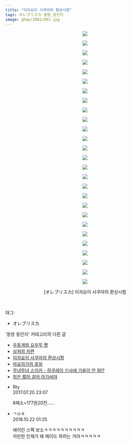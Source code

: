 ```yaml
---
title: "이자요이 사쿠야의 환상시험"
tags: オレブリスカ 동방_동인지
image: ghap/2901/001.jpg
---
```

<div class="article">
<p style="text-align: center; clear: none; float: none;"><img src="{{ site.nasurl }}/ghap/2901/001.jpg"/></p>
<p style="text-align: center; clear: none; float: none;"><img src="{{ site.nasurl }}/ghap/2901/002.jpg"/></p>
<p style="text-align: center; clear: none; float: none;"><img src="{{ site.nasurl }}/ghap/2901/003.jpg"/></p>
<p style="text-align: center; clear: none; float: none;"><img src="{{ site.nasurl }}/ghap/2901/004.jpg"/></p>
<p style="text-align: center; clear: none; float: none;"><img src="{{ site.nasurl }}/ghap/2901/005.jpg"/></p>
<p style="text-align: center; clear: none; float: none;"><img src="{{ site.nasurl }}/ghap/2901/006.jpg"/></p>
<p style="text-align: center; clear: none; float: none;"><img src="{{ site.nasurl }}/ghap/2901/007.jpg"/></p>
<p style="text-align: center; clear: none; float: none;"><img src="{{ site.nasurl }}/ghap/2901/008.jpg"/></p>
<p style="text-align: center; clear: none; float: none;"><img src="{{ site.nasurl }}/ghap/2901/009.jpg"/></p>
<p style="text-align: center; clear: none; float: none;"><img src="{{ site.nasurl }}/ghap/2901/010.jpg"/></p>
<p style="text-align: center; clear: none; float: none;"><img src="{{ site.nasurl }}/ghap/2901/011.jpg"/></p>
<p style="text-align: center; clear: none; float: none;"><img src="{{ site.nasurl }}/ghap/2901/012.jpg"/></p>
<p style="text-align: center; clear: none; float: none;"><img src="{{ site.nasurl }}/ghap/2901/013.jpg"/></p>
<p style="text-align: center; clear: none; float: none;"><img src="{{ site.nasurl }}/ghap/2901/014.jpg"/></p>
<p style="text-align: center; clear: none; float: none;"><img src="{{ site.nasurl }}/ghap/2901/015.jpg"/></p>
<p style="text-align: center; clear: none; float: none;"><img src="{{ site.nasurl }}/ghap/2901/016.jpg"/></p>
<p style="text-align: center; clear: none; float: none;"><img src="{{ site.nasurl }}/ghap/2901/017.jpg"/></p>
<p style="text-align: center; clear: none; float: none;"><img src="{{ site.nasurl }}/ghap/2901/018.jpg"/></p>
<p style="text-align: center; clear: none; float: none;"><img src="{{ site.nasurl }}/ghap/2901/019.jpg"/></p>
<p style="text-align: center; clear: none; float: none;"><img src="{{ site.nasurl }}/ghap/2901/020.jpg"/></p>
<p style="text-align: center; clear: none; float: none;"><img src="{{ site.nasurl }}/ghap/2901/021.jpg"/></p>
<p style="text-align: center; clear: none; float: none;"><img src="{{ site.nasurl }}/ghap/2901/022.jpg"/></p>
<p style="text-align: center; clear: none; float: none;"><img src="{{ site.nasurl }}/ghap/2901/023.jpg"/></p>
<p style="text-align: center; clear: none; float: none;"><img src="{{ site.nasurl }}/ghap/2901/024.jpg"/></p>
<p style="text-align: center; clear: none; float: none;"><img src="{{ site.nasurl }}/ghap/2901/025.jpg"/></p>
<p style="text-align: center; clear: none; float: none;"><img src="{{ site.nasurl }}/ghap/2901/026.jpg"/></p>
<p style="text-align: center; clear: none; float: none;"><img src="{{ site.nasurl }}/ghap/2901/027.jpg"/></p>
<p style="text-align: center; clear: none; float: none;">[オレブリスカ] 이자요이 사쿠야의 환상시험</p>
<p><br/></p>
</div><div class="tagTrail">
<p>태그: </p>
<ul>
<li>オレブリスカ</li>
</ul>
</div><div class="another">
<p>'동방 동인지' 카테고리의 다른 글</p>
<ul>
<li><a href="/2016-12-14-ghap_2903">우동게와 요우무 쨩</a></li>
<li><a href="/2016-12-14-ghap_2902">상처의 저편</a></li>
<li><a href="/2016-12-14-ghap_2901">이자요이 사쿠야의 환상시험</a></li>
<li><a href="/2016-12-14-ghap_2900">마요히가의 휴일</a></li>
<li><a href="/2016-12-14-ghap_2899">무녀무녀 스이카 - 하쿠레이 신사에 가을이 안 와!?</a></li>
<li><a href="/2016-12-14-ghap_2897">밤은 짧아 걸어 아가씨야</a></li>
</ul>
</div><div class="cb_module cb_fluid">
<div class="cb_wrt cb_profile">
<div class="comment">
<ul>
<li class="cb_thumb_off" id="comment15040670">
<div class="cb_comment_area">
<div class="cb_info_area">
<div class="cb_section">
<span class="cb_nick_name">Rty</span>
</div>
<div class="cb_section">
<span class="cb_date">2017.07.20 23:07 </span>
</div>
</div>
<div class="cb_dsc_comment">
<p class="cb_dsc">
											8페소=177원20전......
										</p>
</div>
</div></li>
<li class="cb_thumb_off" id="comment15359410">
<div class="cb_comment_area">
<div class="cb_info_area">
<div class="cb_section">
<span class="cb_nick_name">ㄱㅁㅎ</span>
</div>
<div class="cb_section">
<span class="cb_date">2018.10.22 01:25 </span>
</div>
</div>
<div class="cb_dsc_comment">
<p class="cb_dsc">
											에이린 스펙 보소ㅋㅋㅋㅋㅋㅋㅋㅋㅋㅋ<br/>
저만한 인재가 왜 메이드 하려는 거야ㅋㅋㅋㅋㅋ
										</p>
</div>
</div></li>
</ul>
</div>
</div><!-- commentList close -->
</div>